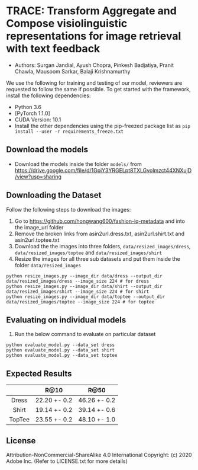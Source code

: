 # TRACE: Transform Aggregate and Compose visiolinguistic representations for image retrieval with text feedback
- Authors:  Surgan Jandial, Ayush Chopra, Pinkesh Badjatiya, Pranit Chawla, Mausoom Sarkar, Balaji Krishnamurthy

We use the following for training and testing of our model, reviewers are requested to follow the same if possible. To get started with the framework, install the following dependencies:
- Python 3.6
- [PyTorch 1.1.0]
- CUDA Version: 10.1
- Install the other dependencies using the pip-freezed package list as `pip install --user -r requirements_freeze.txt`


## Download the models
- Download the models inside the folder `models/` from <https://drive.google.com/file/d/1GpiY3YRGELpt8TXLGvolmzct44XNXujD/view?usp=sharing>

## Downloading the Dataset 
Follow the following steps to download the images:
1. Go to https://github.com/hongwang600/fashion-iq-metadata and into the image_url folder
2. Remove the broken links from asin2url.dress.txt, asin2url.shirt.txt and asin2url.toptee.txt
3. Download the the images into three folders, `data/resized_images/dress`, `data/resized_images/toptee` and `data/resized_images/shirt`
4. Resize the images for all three sub datasets and put them inside the folder `data/resized_images`

```
python resize_images.py --image_dir data/dress --output_dir data/resized_images/dress --image_size 224 # for dress
python resize_images.py --image_dir data/shirt --output_dir data/resized_images/shirt --image_size 224 # for shirt
python resize_images.py --image_dir data/toptee --output_dir data/resized_images/toptee --image_size 224 # for toptee
```



## Evaluating on individual models
1. Run the below command to evaluate on particular dataset

```
python evaluate_model.py --data_set dress
python evaluate_model.py --data_set shirt
python evaluate_model.py --data_set toptee
```

## Expected Results

|        |     R@10     |     R@50     |
|:------:|:------------:|:------------:|
|  Dress | 22.20 +- 0.2 | 46.26 +- 0.2 |
|  Shirt | 19.14 +- 0.2 | 39.14 +- 0.6 |
| TopTee | 23.55 +- 0.2 | 48.10 +- 1.0 |


## License

Attribution-NonCommercial-ShareAlike 4.0 International
Copyright: (c) 2020 Adobe Inc.
(Refer to LICENSE.txt for more details)
